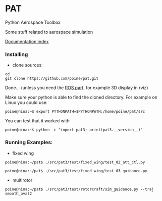 # PAT
Python Aerospace Toolbox

Some stuff related to aerospace simulation


[Documentation index](https://poine.github.io/pat)



### Installing

 * clone sources:
 ```console
 cd
 git clone https://github.com/poine/pat.git
 ```

Done... (unless you need the [ROS part](https://poine.github.io/pat/ros_intro.html), for example 3D display in rviz)

Make sure your python is able to find the cloned directory. For example on Linux you could use:

```console
poine@nina:~$ export PYTHONPATH=$PYTHONPATH:/home/poine/pat/src
```
You can test that it worked with

```console
poine@nina:~$ python -c "import pat3; print(pat3.__version__)"
```

###  Running Examples:

   * fixed wing
 
```console
poine@nina:~/pat$ ./src/pat3/test/fixed_wing/test_02_att_ctl.py
```

```console
poine@nina:~/pat$ ./src/pat3/test/fixed_wing/test_03_guidance.py
```


   * multirotor
 
```console
poine@nina:~/pat$ ./src/pat3/test/rotorcraft/sim_guidance.py --traj smooth_oval2
```



